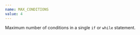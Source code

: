 ```yaml
---
name: MAX_CONDITIONS
value: 4
---
```


Maximum number of conditions in a single `if` or `while` statement.